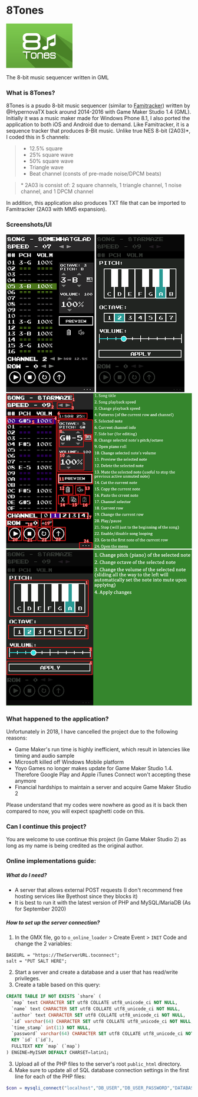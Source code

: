 # 8Tones
![8Tone Logo](./images/logo.png)

The 8-bit music sequencer written in GML

### What is 8Tones?
 8Tones is a psudo 8-bit music sequencer (similar to [Famitracker](https://github.com/HertzDevil/0CC-FamiTracker)) written by @HypernovaTX back around 2014-2016 with Game Maker Studio 1.4 (GML). Initially it was a music maker made for Windows Phone 8.1, I also ported the application to both iOS and Android due to demand. Like Famitracker, it is a sequence tracker that produces 8-Bit music. Unlike true NES 8-bit (2A03)\*, I coded this in 5 channels:
> * 12.5% square
> * 25% square wave
> * 50% square wave
> * Triangle wave
> * Beat channel (consts of pre-made noise/DPCM beats)

> \* 2A03 is consist of: 2 square channels, 1 triangle channel, 1 noise channel, and 1 DPCM channel

 In addition, this application also produces TXT file that can be imported to Famitracker (2A03 with MM5 expansion).
 
### Screenshots/UI
![Main sequencing screen](./images/Screenshot_A.png)
![Piano roll](./images/Screenshot_B.png)
![Main sequencing UI details](./images/8-tones-howtouse1.png)
![Piano roll UI details](./images/8-tones-howtouse2.png)
 
### What happened to the application?
 Unfortunately in 2018, I have cancelled the project due to the following reasons:
- Game Maker's run time is highly inefficient, which result in latencies like timing and audio sample
- Microsoft killed off Windows Mobile platform
- Yoyo Games no longer makes update for Game Maker Studio 1.4. Therefore Google Play and Apple iTunes Connect won't accepting these anymore
- Financial hardships to maintain a server and acquire Game Maker Studio 2

Please understand that my codes were nowhere as good as it is back then compared to now, you will expect spaghetti code on this. 

### Can I continue this project?
You are welcome to use continue this project (in Game Maker Studio 2) as long as my name is being credited as the original author.

### Online implementations guide:
##### What do I need?
- A server that allows external POST requests (I don't recommend free hosting services like Byethost since they blocks it)
- It is best to run it with the latest version of PHP and MySQL/MariaDB (As for September 2020)

##### How to set up the server connection?
1. In the GMX file, go to `o_online_loader` > Create Event > `INIT` Code and change the 2 variables:
```GML
BASEURL = "https://TheServerURL.toconnect";
salt = "PUT SALT HERE";
```
2. Start a server and create a database and a user that has read/write privileges.
3. Create a table based on this query:
```sql
CREATE TABLE IF NOT EXISTS `share` (
  `map` text CHARACTER SET utf8 COLLATE utf8_unicode_ci NOT NULL,
  `name` text CHARACTER SET utf8 COLLATE utf8_unicode_ci NOT NULL,
  `author` text CHARACTER SET utf8 COLLATE utf8_unicode_ci NOT NULL,
  `id` varchar(64) CHARACTER SET utf8 COLLATE utf8_unicode_ci NOT NULL,
  `time_stamp` int(11) NOT NULL,
  `password` varchar(64) CHARACTER SET utf8 COLLATE utf8_unicode_ci NOT NULL,
  KEY `id` (`id`),
  FULLTEXT KEY `map` (`map`)
) ENGINE=MyISAM DEFAULT CHARSET=latin1;
```
3. Upload all of the PHP files to the server's root `public_html` directory.
4. Make sure to update all of SQL database connection settings in the first line for each of the PHP files:
```php
$con = mysqli_connect("localhost","DB_USER","DB_USER_PASSWORD","DATABASE");
```
